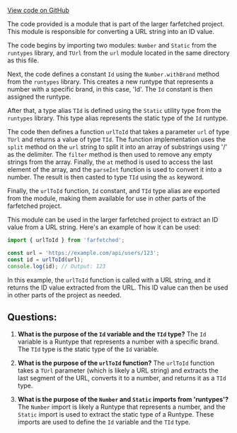 [View code on GitHub](https://github.com/igorkamyshev/farfetched/apps/showcase/react-real-world-pokemons/src/shared/id.ts)

The code provided is a module that is part of the larger farfetched project. This module is responsible for converting a URL string into an ID value. 

The code begins by importing two modules: `Number` and `Static` from the `runtypes` library, and `TUrl` from the `url` module located in the same directory as this file. 

Next, the code defines a constant `Id` using the `Number.withBrand` method from the `runtypes` library. This creates a new runtype that represents a number with a specific brand, in this case, 'Id'. The `Id` constant is then assigned the runtype.

After that, a type alias `TId` is defined using the `Static` utility type from the `runtypes` library. This type alias represents the static type of the `Id` runtype.

The code then defines a function `urlToId` that takes a parameter `url` of type `TUrl` and returns a value of type `TId`. The function implementation uses the `split` method on the `url` string to split it into an array of substrings using '/' as the delimiter. The `filter` method is then used to remove any empty strings from the array. Finally, the `at` method is used to access the last element of the array, and the `parseInt` function is used to convert it into a number. The result is then casted to type `TId` using the `as` keyword.

Finally, the `urlToId` function, `Id` constant, and `TId` type alias are exported from the module, making them available for use in other parts of the farfetched project.

This module can be used in the larger farfetched project to extract an ID value from a URL string. Here's an example of how it can be used:

```javascript
import { urlToId } from 'farfetched';

const url = 'https://example.com/api/users/123';
const id = urlToId(url);
console.log(id); // Output: 123
```

In this example, the `urlToId` function is called with a URL string, and it returns the ID value extracted from the URL. This ID value can then be used in other parts of the project as needed.
## Questions: 
 1. **What is the purpose of the `Id` variable and the `TId` type?**
The `Id` variable is a Runtype that represents a number with a specific brand. The `TId` type is the static type of the `Id` variable. 

2. **What is the purpose of the `urlToId` function?**
The `urlToId` function takes a `TUrl` parameter (which is likely a URL string) and extracts the last segment of the URL, converts it to a number, and returns it as a `TId` type.

3. **What is the purpose of the `Number` and `Static` imports from 'runtypes'?**
The `Number` import is likely a Runtype that represents a number, and the `Static` import is used to extract the static type of a Runtype. These imports are used to define the `Id` variable and the `TId` type.